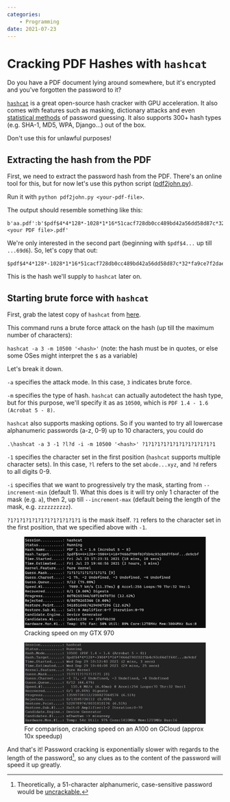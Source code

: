```yaml
---
categories:
    - Programming
date: 2021-07-23
---
```


# Cracking PDF Hashes with `hashcat`

Do you have a PDF document lying around somewhere, but it's encrypted and you've forgotten the password to it?

<!-- more -->

[`hashcat`][hashcat] is a great open-source hash cracker with GPU acceleration. It also comes with features such as masking, dictionary attacks and even [statistical methods][statsprocessor] of password guessing. It also supports 300+ hash types (e.g. SHA-1, MD5, WPA, Django...) out of the box.

Don't use this for unlawful purposes!

## Extracting the hash from the PDF

First, we need to extract the password hash from the PDF. There's an online tool for this, but for now let's use this python script ([pdf2john.py][pdf2john]).

Run it with `python pdf2john.py <your-pdf-file>`.

The output should resemble something like this:

```text linenums="1"
b'aa.pdf':b'$pdf$4*4*128*-1028*1*16*51cacf728db0cc489bd42a56dd58d87c*32*fa9ce7f2daef91b171ec19e04edc00ba00000000000000000000000000000000*32*c431fab9cc5ef7b59c244b61b745f71ac5ba427b1b9102da468e77127f1e69d6':::::b'D:\\Desktop\\<your PDF file>.pdf'
```

We're only interested in the second part (beginning with `$pdf$4...` up till `...69d6`). So, let's copy that out:

```text linenums="1"
$pdf$4*4*128*-1028*1*16*51cacf728db0cc489bd42a56dd58d87c*32*fa9ce7f2daef91b171ec19e04edc00ba00000000000000000000000000000000*32*c431fab9cc5ef7b59c244b61b745f71ac5ba427b1b9102da468e77127f1e69d6
```

This is the hash we'll supply to `hashcat` later on.

## Starting brute force with `hashcat`

First, grab the latest copy of `hashcat` from [here][hashcat].

This command runs a brute force attack on the hash (up till the maximum number of characters):

`hashcat -a 3 -m 10500 '<hash>'` (note: the hash must be in quotes, or else some OSes might interpret the `$` as a variable)

Let's break it down.

`-a` specifies the attack mode. In this case, `3` indicates brute force.

`-m` specifies the type of hash. `hashcat` can actually autodetect the hash type, but for this purpose, we'll specify it as as `10500`, which is `PDF 1.4 - 1.6 (Acrobat 5 - 8)`.

`hashcat` also supports masking options. So if you wanted to try all lowercase alphanumeric passwords (a-z, 0-9) up to 10 characters, you could do

`.\hashcat -a 3 -1 ?l?d -i -m 10500 '<hash>' ?1?1?1?1?1?1?1?1?1?1?1?1`

`-1` specifies the character set in the first position (`hashcat` supports multiple character sets). In this case, `?l` refers to the set `abcde...xyz`, and `?d` refers to all digits 0-9.

`-i` specifies that we want to progressively try the mask, starting from `--increment-min` (default 1). What this does is it will try only 1 character of the mask (e.g. `a`), then 2, up till `--increment-max` (default being the length of the mask, e.g. `zzzzzzzzzz`).

`?1?1?1?1?1?1?1?1?1?1?1?1` is the mask itself. `?1` refers to the character set in the first position, that we specified above with `-1`.

<figure>
  <img src="/static/images/2021-07-23/hashcat.jpg" alt="Cracking speed on my GTX 970" loading="lazy"/>
  <figcaption>Cracking speed on my GTX 970</figcaption>
</figure>

<figure>
  <img src="/static/images/2021-07-23/a100.jpg" alt="For comparison, cracking speed on an A100 on GCloud (approx 10x speedup)" loading="lazy"/>
  <figcaption>For comparison, cracking speed on an A100 on GCloud (approx 10x speedup)</figcaption>
</figure>

And that's it! Password cracking is exponentially slower with regards to the length of the password[^limits], so any clues as to the content of the password will speed it up greatly.

[hashcat]: https://hashcat.net/hashcat/
[statsprocessor]: https://hashcat.net/wiki/doku.php?id=statsprocessor
[pdf2john]: https://github.com/truongkma/ctf-tools/blob/master/John/run/pdf2john.py

[^limits]: Theoretically, a 51-character alphanumeric, case-sensitive password would be [uncrackable.](https://en.wikipedia.org/wiki/Transcomputational_problem)
